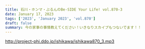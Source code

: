```yaml
---
title: 石川・ホンマ・ぶるんのBe-SIDE Your Life! vol.870-3
date: January 17, 2023
tags: ['2023', 'January 2023', 'vol.870']
draft: false
summary: 今の家事の事情教えてください！いきなりスカイプもつないでます！！
---
```


http://project-phi.ddo.jp/ishikawa/ishikawa870_3.mp3